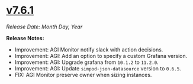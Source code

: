 # [v7.6.1](https://github.com/aerospike/aerolab/releases/tag/7.6.1)

_Release Date: Month Day, Year_

**Release Notes:**
* Improvement: AGI Monitor notify slack with action decisions.
* Improvement: AGI: Add an option to specify a custom Grafana version.
* Improvement: AGI: Upgrade grafana from `10.1.2` to `11.2.0`.
* Improvement: AGI: Update `simpod-json-datasource` version to `0.6.5`.
* FIX: AGI Monitor preserve owner when sizing instances.
